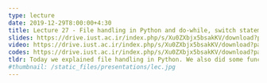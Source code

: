 ```yaml
---
type: lecture
date: 2019-12-29T8:00:00+4:30
title: Lecture 27 - File handling in Python and do-while, switch statement in C
slides: https://drive.iust.ac.ir/index.php/s/Xu0ZXbjx5bsakKV/download?path=%2FSlides&files=S27.pdf
video: https://drive.iust.ac.ir/index.php/s/Xu0ZXbjx5bsakKV/download?path=%2FVideos&files=S27.mp4
codes: https://drive.iust.ac.ir/index.php/s/Xu0ZXbjx5bsakKV/download?path=%2FCode&files=S27.zip
tldr: Today we explained file handling in Python. We also did some functional programming in Python by passing functions as parameters. Next, we talked about do-while and switch statements in C.
#thumbnail: /static_files/presentations/lec.jpg
---
```

